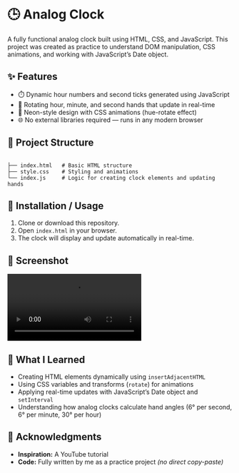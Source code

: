 # 🕒 Analog Clock  

A fully functional analog clock built using HTML, CSS, and JavaScript. This project was created as practice to understand DOM manipulation, CSS animations, and working with JavaScript’s Date object.  

## ✨ Features  
- ⏱️ Dynamic hour numbers and second ticks generated using JavaScript  
- 🔄 Rotating hour, minute, and second hands that update in real-time  
- 🎨 Neon-style design with CSS animations (hue-rotate effect)  
- 🌐 No external libraries required — runs in any modern browser  

## 📂 Project Structure  
```

├── index.html   # Basic HTML structure
├── style.css    # Styling and animations
└── index.js     # Logic for creating clock elements and updating hands

```

## 🚀 Installation / Usage  
1. Clone or download this repository.  
2. Open `index.html` in your browser.  
3. The clock will display and update automatically in real-time.  

## 📸 Screenshot  
![Project Demo](analog-clock.mp4)

## 🧠 What I Learned  
- Creating HTML elements dynamically using `insertAdjacentHTML`  
- Using CSS variables and transforms (`rotate`) for animations  
- Applying real-time updates with JavaScript’s Date object and `setInterval`  
- Understanding how analog clocks calculate hand angles (6° per second, 6° per minute, 30° per hour)  

## 🙌 Acknowledgments  
- **Inspiration:** A YouTube tutorial  
- **Code:** Fully written by me as a practice project *(no direct copy-paste)*  
